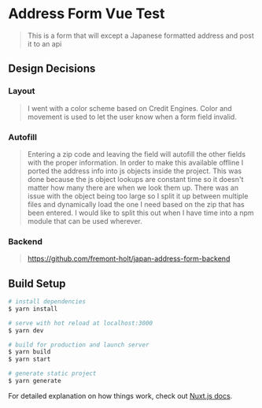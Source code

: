 # Address Form Vue Test

> This is a form that will except a Japanese formatted address and post it to an api

## Design Decisions

### Layout

> I went with a color scheme based on Credit Engines. Color and movement is used to let the user know when a form field invalid.

### Autofill

> Entering a zip code and leaving the field will autofill the other fields with the proper information. In order to make this available offline I ported the address info into js objects inside the project. This was done because the js object lookups are constant time so it doesn't matter how many there are when we look them up. There was an issue with the object being too large so I split it up between multiple files and dynamically load the one I need based on the zip that has been entered. I would like to split this out when I have time into a npm module that can be used wherever.

### Backend

> https://github.com/fremont-holt/japan-address-form-backend

## Build Setup

```bash
# install dependencies
$ yarn install

# serve with hot reload at localhost:3000
$ yarn dev

# build for production and launch server
$ yarn build
$ yarn start

# generate static project
$ yarn generate
```

For detailed explanation on how things work, check out [Nuxt.js docs](https://nuxtjs.org).
